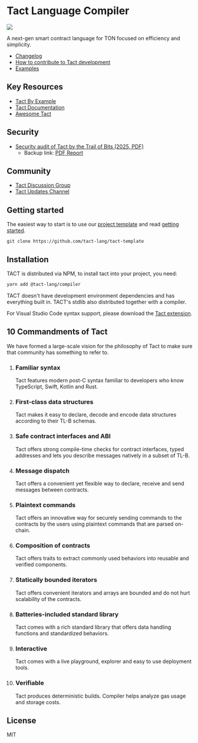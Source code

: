 # Tact Language Compiler

<img src="https://raw.githubusercontent.com/tact-lang/tact-docs/main/public/banner.jpeg">

A next-gen smart contract language for TON focused on efficiency and simplicity.

- [Changelog](./dev-docs/CHANGELOG.md)
- [How to contribute to Tact development](./dev-docs/CONTRIBUTING.md)
- [Examples](./examples/)

## Key Resources

- [Tact By Example](https://tact-by-example.org/00-hello-world)
- [Tact Documentation](https://docs.tact-lang.org)
- [Awesome Tact](https://github.com/tact-lang/awesome-tact)

## Security

- [Security audit of Tact by the Trail of Bits (2025, PDF)](https://tact-lang.org/assets/pdfs/2025-01-ton-studio-tact-compiler-securityreview.pdf)
  - Backup link: [PDF Report](https://github.com/tact-lang/website/blob/416073ed4056034639de257cb1e2815227f497cb/pdfs/2025-01-ton-studio-tact-compiler-securityreview.pdf)

## Community

- [Tact Discussion Group](https://t.me/tactlang)
- [Tact Updates Channel](https://t.me/tact_kitchen)

## Getting started

The easiest way to start is to use our [project template](https://github.com/tact-lang/tact-template) and read [getting started](https://docs.tact-lang.org).

```
git clone https://github.com/tact-lang/tact-template
```

## Installation

TACT is distributed via NPM, to install tact into your project, you need:

```bash
yarn add @tact-lang/compiler
```

TACT doesn't have development environment dependencies and has everything built in. TACT's stdlib also distributed together with a compiler.

For Visual Studio Code syntax support, please download the [Tact extension](https://marketplace.visualstudio.com/items?itemName=KonVik.tact-lang-vscode).

## 10 Commandments of Tact

We have formed a large-scale vision for the philosophy of Tact to make sure that community has something to refer to.

1. ### Familiar syntax

   Tact features modern post-C syntax familiar to developers who know TypeScript, Swift, Kotlin and Rust.

2. ### First-class data structures

   Tact makes it easy to declare, decode and encode data structures according to their TL-B schemas.

3. ### Safe contract interfaces and ABI

   Tact offers strong compile-time checks for contract interfaces, typed addresses and lets you describe messages natively in a subset of TL-B.

4. ### Message dispatch

   Tact offers a convenient yet flexible way to declare, receive and send messages between contracts.

5. ### Plaintext commands

   Tact offers an innovative way for securely sending commands to the contracts by the users using plaintext commands that are parsed on-chain.

6. ### Composition of contracts

   Tact offers traits to extract commonly used behaviors into reusable and verified components.

7. ### Statically bounded iterators

   Tact offers convenient iterators and arrays are bounded and do not hurt scalability of the contracts.

8. ### Batteries-included standard library

   Tact comes with a rich standard library that offers data handling functions and standardized behaviors.

9. ### Interactive

   Tact comes with a live playground, explorer and easy to use deployment tools.

10. ### Verifiable

    Tact produces deterministic builds. Compiler helps analyze gas usage and storage costs.

## License

MIT
